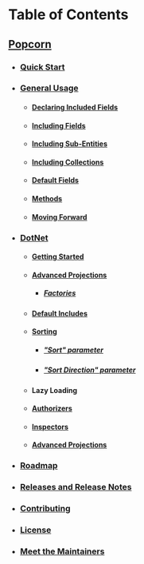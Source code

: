 # Table of Contents
## [Popcorn](../README.md)

+ ### [Quick Start](QuickStart.md)

+ ### [General Usage](Documentation.md)
  + #### [Declaring Included Fields](Documentation.md#includedFields)
  + #### [Including Fields](Documentation.md#includingFields)
  + #### [Including Sub-Entities](Documentation.md#includingSubEntities)
  + #### [Including Collections](Documentation.md#includingCollections)
  + #### [Default Fields](Documentation.md#defaultFields)
  + #### [Methods](Documentation.md#methods)
  + #### [Moving Forward](Documentation.md#movingForward)
    
+ ### [DotNet](dotnet/DotNetDocumentation.md)
  + #### [Getting Started](dotnet/DotNetTutorialGettingStarted.md)
  + #### [Advanced Projections](dotnet/DotNetTutorialAdvancedProjections.md)
    + ##### [Factories](dotnet/DotNetTutorialAdvancedProjections.md#factories)
  + #### [Default Includes](dotnet/DotNetTutorialDefaultIncludes.md)
  + #### [Sorting](dotnet/DotNetTutorialSorting.md)
    + ##### ["Sort" parameter](dotnet/DotNetTutorialSorting.md#sort)
    + ##### ["Sort Direction" parameter](dotnet/DotNetTutorialSorting.md#sortDirection)
  + #### Lazy Loading
  + #### [Authorizers](dotnet/DotNetTutorialAuthorizers.md)
  + #### [Inspectors](dotnet/DotNetTutorialInspectors.md)
  + #### [Advanced Projections](dotnet/DotNetTutorialAdvancedProjections.md)
  
+ ### [Roadmap](Roadmap.md)

+ ### [Releases and Release Notes](Releases.md)

+ ### [Contributing](Contributing.md)

+ ### <a href="https://github.com/SkywardApps/popcorn/blob/master/LICENSE">License</a>
  
+ ### [Meet the Maintainers](Maintainers.md)
